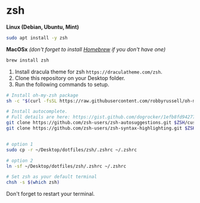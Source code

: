 # zsh

**Linux (Debian, Ubuntu, Mint)**
```bash
sudo apt install -y zsh
```

**MacOSx** _(don't forget to install [Homebrew](https://brew.sh/) if you don't have one)_
```bash
brew install zsh
```

1. Install dracula theme for zsh `https://draculatheme.com/zsh`.
1. Clone this repository on your Desktop folder.
1. Run the following commands to setup.

```sh
# Install oh-my-zsh package
sh -c "$(curl -fsSL https://raw.githubusercontent.com/robbyrussell/oh-my-zsh/master/tools/install.sh)"

# Install autocomplete.
# Full details are here: https://gist.github.com/dogrocker/1efb8fd9427779c827058f873b94df95
git clone https://github.com/zsh-users/zsh-autosuggestions.git $ZSH/custom/plugins/zsh-autosuggestions
git clone https://github.com/zsh-users/zsh-syntax-highlighting.git $ZSH/custom/plugins/zsh-syntax-highlighting


# option 1
sudo cp -r ~/Desktop/dotfiles/zsh/.zshrc ~/.zshrc

# option 2
ln -sf ~/Desktop/dotfiles/zsh/.zshrc ~/.zshrc

# Set zsh as your default terminal
chsh -s $(which zsh)
```

Don't forget to restart your terminal.
